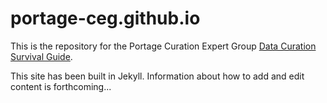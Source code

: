 # portage-ceg.github.io

This is the repository for the Portage Curation Expert Group [Data Curation Survival Guide](https://portage-ceg.github.io). 

This site has been built in Jekyll. Information about how to add and edit content is forthcoming...
